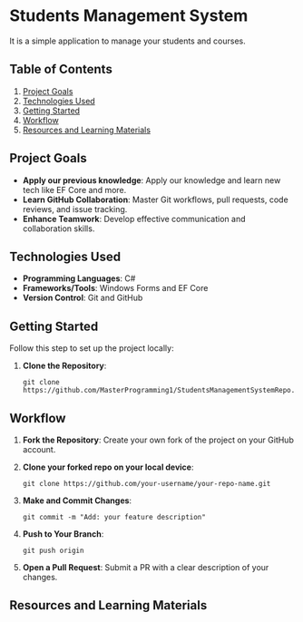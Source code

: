 Students Management System
==========================

It is a simple application to manage your students and courses.

Table of Contents
-----------------

1.  [Project Goals](#project-goals)
2.  [Technologies Used](#technologies-used)
3.  [Getting Started](#getting-started)
4.  [Workflow](#workflow)
5.  [Resources and Learning Materials](#resources-and-learning-materials)

Project Goals
-------------

*   **Apply our previous knowledge**: Apply our knowledge and learn new tech like EF Core and more.
*   **Learn GitHub Collaboration**: Master Git workflows, pull requests, code reviews, and issue tracking.
*   **Enhance Teamwork**: Develop effective communication and collaboration skills.

Technologies Used
-----------------

*   **Programming Languages**: C#
*   **Frameworks/Tools**: Windows Forms and EF Core
*   **Version Control**: Git and GitHub

Getting Started
---------------

Follow this step to set up the project locally:

1.  **Clone the Repository**:
    
        git clone https://github.com/MasterProgramming1/StudentsManagementSystemRepo.git
    

Workflow
--------

1.  **Fork the Repository**: Create your own fork of the project on your GitHub account.
2.  **Clone your forked repo on your local device**:
    
        git clone https://github.com/your-username/your-repo-name.git
    
3.  **Make and Commit Changes**:
    
        git commit -m "Add: your feature description"
    
4.  **Push to Your Branch**:
    
        git push origin
    
5.  **Open a Pull Request**: Submit a PR with a clear description of your changes.

Resources and Learning Materials
--------------------------------
